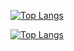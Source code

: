<!--
    Hi, I'm Roshan.

![](https://komarev.com/ghpvc/?username=daroshi11260&color=green&style=flat-square)

![Daroshi11260's GitHub stats](https://github-readme-stats.vercel.app/api?username=Daroshi11260&count_private=true&show_icons=true&theme=radical)

![Skills](https://skillicons.dev/icons?i=py,java,cpp,discord,bots,js,html,pug,css,mongo,aws,ps,pr,ae)

📫: rytaneja [at] gmail [dot] com

Discord: roshantaneja
-->

[![Top Langs](https://github-readme-stats-six-nu-35.vercel.app/api/top-langs/?username=roshantaneja&size_weight=0.2&count_weight=0.8&hide=html,css,cmake,makefile,C,pug,typescript&langs_count=10&theme=transparent&layout=compact&hide_border=true&title_color=ffffff&text_color=ffffff)](https://github-readme-stats-six-nu-35.vercel.app/#gh-dark-mode-only)

[![Top Langs](https://github-readme-stats-six-nu-35.vercel.app/api/top-langs/?username=roshantaneja&size_weight=0.2&count_weight=0.8&hide=html,css,cmake,makefile,C,pug,typescript&langs_count=10&theme=transparent&layout=compact&hide_border=true&title_color=000000&text_color=000000)](https://github-readme-stats-six-nu-35.vercel.app/#gh-light-mode-only)
